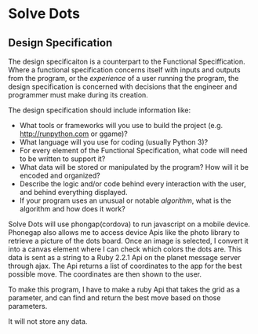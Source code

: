 # Solve Dots

## Design Specification

The design specificaiton is a counterpart to the Functional Speciffication. Where a functional specification concerns itself
with inputs and outputs from the program, or the *experience* of a user running the program, the design specification is concerned with decisions that the engineer and programmer must make during its creation.

The design specification should include information like:

* What tools or frameworks will you use to build the project (e.g. http://runpython.com or ggame)?
* What language will you use for coding (usually Python 3)?
* For every element of the Functional Specification, what code will need to be written to support it?
* What data will be stored or manipulated by the program? How will it be encoded and organized?
* Describe the logic and/or code behind every interaction with the user, and behind everything displayed.
* If your program uses an unusual or notable *algorithm*, what is the algorithm and how does it work?



Solve Dots will use phongap(cordova) to run javascript on a mobile device. Phonegap also allows me to access device Apis like the photo library to retrieve a picture of the dots board. Once an image is selected, I convert it into a canvas element where I can check which colors the dots are. This data is sent as a string to a Ruby 2.2.1 Api on the planet message server through ajax. The Api returns a list of coordinates to the app for the best possible move. The coordinates are then shown to the user.

To make this program, I have to make a ruby Api that takes the grid as a parameter, and can find and return the best move based on those parameters.

It will not store any data.
